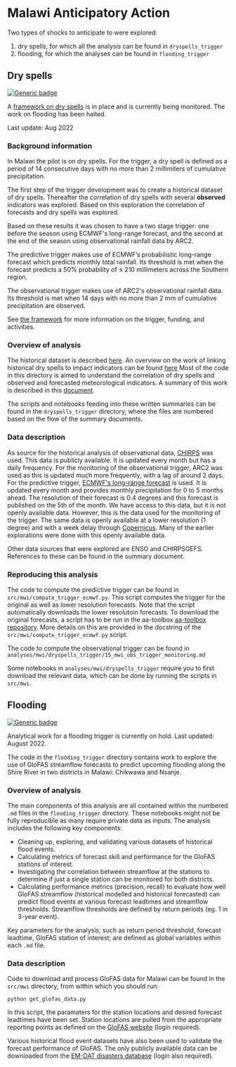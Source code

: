 # Malawi Anticipatory Action

Two types of shocks to anticipate to were explored:

1) dry spells, for which all the analysis can be found in `dryspells_trigger`
2) flooding, for which the analyses can be found in `flooding_trigger`

## Dry spells

[![Generic badge](https://img.shields.io/badge/STATUS-IMPLEMENTED-%231EBFB3)](https://shields.io/)

A [framework on dry spells](https://reliefweb.int/report/malawi/anticipatory-action-framework-malawi-dry-spells-2021-2022) is in place and is currently being monitored.
 The work on flooding has been halted.

Last update: Aug 2022

### Background information

In Malawi the pilot is on dry spells. For the trigger, a dry spell is defined as
a period of 14 consecutive days with no more than 2 millimiters of cumulative precipitation. 

The first step of the trigger development was to create a historical dataset of dry spells. 
Thereafter the correlation of dry spells with several **observed** indicators was explored. 
Based on this exploration the correlation of forecasts and dry spells was explored. 

Based on these results it was chosen to have a two stage trigger: one before the season using
ECMWF's long-range forecast, and the second at the end of the season using observational rainfall
data by ARC2. 

The predictive trigger makes use of ECMWF’s probabilistic long-range
forecast which predicts monthly total rainfall. Its threshold is met when
the forecast predicts a 50% probability of ≤ 210 millimeters across the
Southern region.

The observational trigger makes use of ARC2's observational rainfall data. Its threshold is met 
when 14 days with no more than 2 mm of cumulative precipitation are observed. 

See [the framework](https://reliefweb.int/report/malawi/anticipatory-action-framework-malawi-dry-spells-2021-2022) for more information on the trigger, funding, and activities. 

### Overview of analysis

The historical dataset is described [here](https://ocha-dap.github.io/pa-anticipatory-action/analyses/mwi/docs/mwi_historical_dry_spells_description.html).
An overview on the work of linking historical dry spells to impact indicators can be found [here](https://ocha-dap.github.io/pa-anticipatory-action/analyses/mwi/docs/mwi_impact_summary.html) 
Most of the code in this directory is aimed to understand the correlation of dry spells and 
observed and forecasted meteorological indicators. A summary of this work is described in this [document](https://ocha-dap.github.io/pa-anticipatory-action/analyses/mwi/docs/mwi_dry_spells_indicator_analyses.html).  

The scripts and notebooks feeding into these written summaries can be found in the `dryspells_trigger` directory, where the files are numbered based on the flow of the summary documents.  

### Data description

As source for the historical analysis of observational data, [CHIRPS](https://www.chc.ucsb.edu/data/chirps) was used. 
This data is publicly available. It is updated every month but has a daily frequency.
For the monitoring of the observational trigger, ARC2 was used as this is updated much more frequently, with a lag of around 2 days. 
For the predictive trigger, [ECMWF's long-range forecast](https://www.ecmwf.int/en/forecasts/documentation-and-support/long-range) is used. It is updated every month and provides monthly precipitation for 0 to 5 months ahead. 
The resolution of their forecast is 0.4 degrees and this forecast is published on the 5th of the month. 
We have access to this data, but it is not openly available data. However, this is the data used for the monitoring of the trigger.
The same data is openly available at a lower resolution (1 degree) and with a week delay through [Copernicus](https://cds.climate.copernicus.eu/cdsapp#!/dataset/seasonal-monthly-single-levels?tab=overview). 
Many of the earlier explorations were done with this openly available data. 

Other data sources that were explored are ENSO and CHIRPSGEFS. References to these can be found in the summary document. 

### Reproducing this analysis

The code to compute the predictive trigger can be found in `src/mwi/compute_trigger_ecmwf.py`. 
This script computes the trigger for the original as well as lower resolution forecasts. Note that the script automatically downloads the lower resolutoin forecasts. To download the original forecasts, a script has to be run 
in the aa-toolbox [aa-toolbox repository](https://github.com/OCHA-DAP/pa-aa-toolbox/tree/feature/ecmwf-seas-realtime). More details on this are provided in the docstring of the `src/mwi/compute_trigger_ecmwf.py` script. 

The code to compute the observational trigger can be found in `analyses/mwi/dryspells_trigger/15_mwi_obs_trigger_monitoring.md`

Some notebooks in `analyses/mwi/dryspells_trigger` require you to first download the relevant data,
which can be done by running the scripts in `src/mwi`.

## Flooding

[![Generic badge](https://img.shields.io/badge/STATUS-ON%20HOLD-%23F2645A)](https://shields.io/)

Analytical work for a flooding trigger is currently on hold. Last updated: August 2022.

The code in the ```flooding_trigger``` directory contains work to explore the use of GloFAS streamflow forecasts to predict upcoming flooding along the Shire River in two districts in Malawi: Chikwawa and Nsanje. 

### Overview of analysis

The main components of this analysis are all contained within the numbered ```.md``` files in the ```flooding_trigger``` directory. These notebooks might not be fully reproducible as many require private data as inputs. The analysis includes the following key components: 

- Cleaning up, exploring, and validating various datasets of historical flood events.
- Calculating metrics of forecast skill and performance for the GloFAS stations of interest.
- Investigating the correlation between streamflow at the stations to determine if just a single station can be monitored for both districts.
- Calculating performance metrics (precision, recall) to evaluate how well GloFAS streamflow (historical modelled and historical forecasted) can predict flood events at various forecast leadtimes and streamflow thresholds. Streamflow thresholds are defined by return periods (eg. 1 in 3-year event). 

Key parameters for the analysis; such as return period threshold, forecast leadtime, GloFAS station of interest; are defined as global variables within each ```.md``` file.

### Data description

Code to download and process GloFAS data for Malawi can be found in the ```src/mwi``` directory, from within which you should run:  

```
python get_glofas_data.py
```

In this script, the paramaters for the station locations and desired forecast leadtimes have been set. Station locations are pulled from the appropriate reporting points as defined on the [GloFAS website](https://www.globalfloods.eu/glofas-forecasting/) (login required).

Various historical flood event datasets have also been used to validate the forecast performance of GloFAS. The only publicly available data can be downloaded from the [EM-DAT disasters database](https://public.emdat.be/) (login also required). 